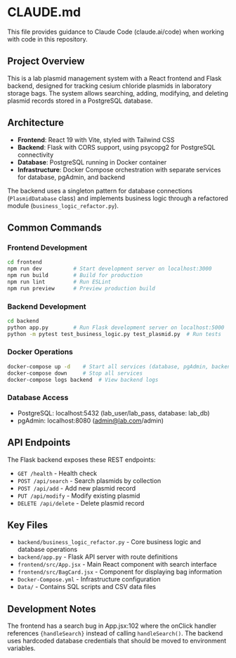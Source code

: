 # CLAUDE.md

This file provides guidance to Claude Code (claude.ai/code) when working with code in this repository.

## Project Overview

This is a lab plasmid management system with a React frontend and Flask backend, designed for tracking cesium chloride plasmids in laboratory storage bags. The system allows searching, adding, modifying, and deleting plasmid records stored in a PostgreSQL database.

## Architecture

- **Frontend**: React 19 with Vite, styled with Tailwind CSS
- **Backend**: Flask with CORS support, using psycopg2 for PostgreSQL connectivity
- **Database**: PostgreSQL running in Docker container
- **Infrastructure**: Docker Compose orchestration with separate services for database, pgAdmin, and backend

The backend uses a singleton pattern for database connections (`PlasmidDatabase` class) and implements business logic through a refactored module (`business_logic_refactor.py`).

## Common Commands

### Frontend Development
```bash
cd frontend
npm run dev          # Start development server on localhost:3000
npm run build        # Build for production
npm run lint         # Run ESLint
npm run preview      # Preview production build
```

### Backend Development
```bash
cd backend
python app.py        # Run Flask development server on localhost:5000
python -m pytest test_business_logic.py test_plasmid.py  # Run tests
```

### Docker Operations
```bash
docker-compose up -d    # Start all services (database, pgAdmin, backend)
docker-compose down     # Stop all services
docker-compose logs backend  # View backend logs
```

### Database Access
- PostgreSQL: localhost:5432 (lab_user/lab_pass, database: lab_db)
- pgAdmin: localhost:8080 (admin@lab.com/admin)

## API Endpoints

The Flask backend exposes these REST endpoints:
- `GET /health` - Health check
- `POST /api/search` - Search plasmids by collection
- `POST /api/add` - Add new plasmid record
- `PUT /api/modify` - Modify existing plasmid
- `DELETE /api/delete` - Delete plasmid record

## Key Files

- `backend/business_logic_refactor.py` - Core business logic and database operations
- `backend/app.py` - Flask API server with route definitions
- `frontend/src/App.jsx` - Main React component with search interface
- `frontend/src/BagCard.jsx` - Component for displaying bag information
- `Docker-Compose.yml` - Infrastructure configuration
- `Data/` - Contains SQL scripts and CSV data files

## Development Notes

The frontend has a search bug in App.jsx:102 where the onClick handler references `{handleSearch}` instead of calling `handleSearch()`. The backend uses hardcoded database credentials that should be moved to environment variables.